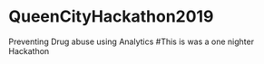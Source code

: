 # QueenCityHackathon2019
Preventing Drug abuse using Analytics
#This is was a one nighter Hackathon
